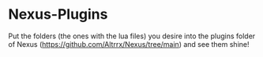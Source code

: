 # Nexus-Plugins

Put the folders (the ones with the lua files) you desire into the plugins folder of Nexus (https://github.com/Altrrx/Nexus/tree/main) and see them shine!
